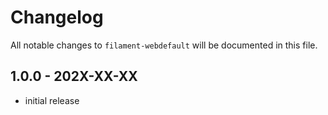 # Changelog

All notable changes to `filament-webdefault` will be documented in this file.

## 1.0.0 - 202X-XX-XX

- initial release
